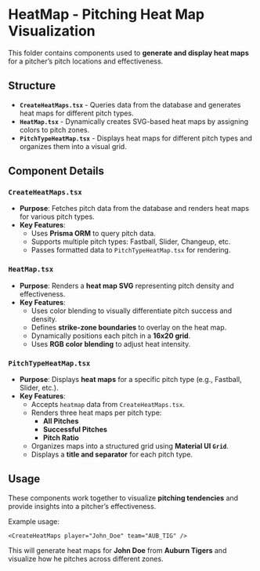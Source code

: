 # HeatMap - Pitching Heat Map Visualization

This folder contains components used to **generate and display heat maps** for a pitcher’s pitch locations and effectiveness.

## Structure

- **`CreateHeatMaps.tsx`** - Queries data from the database and generates heat maps for different pitch types.
- **`HeatMap.tsx`** - Dynamically creates SVG-based heat maps by assigning colors to pitch zones.
- **`PitchTypeHeatMap.tsx`** - Displays heat maps for different pitch types and organizes them into a visual grid.

## Component Details

### `CreateHeatMaps.tsx`
- **Purpose**: Fetches pitch data from the database and renders heat maps for various pitch types.
- **Key Features**:
  - Uses **Prisma ORM** to query pitch data.
  - Supports multiple pitch types: Fastball, Slider, Changeup, etc.
  - Passes formatted data to `PitchTypeHeatMap.tsx` for rendering.

### `HeatMap.tsx`
- **Purpose**: Renders a **heat map SVG** representing pitch density and effectiveness.
- **Key Features**:
  - Uses color blending to visually differentiate pitch success and density.
  - Defines **strike-zone boundaries** to overlay on the heat map.
  - Dynamically positions each pitch in a **16x20 grid**.
  - Uses **RGB color blending** to adjust heat intensity.

### `PitchTypeHeatMap.tsx`
- **Purpose**: Displays **heat maps** for a specific pitch type (e.g., Fastball, Slider, etc.).
- **Key Features**:
  - Accepts `heatmap` data from `CreateHeatMaps.tsx`.
  - Renders three heat maps per pitch type:
    - **All Pitches**
    - **Successful Pitches**
    - **Pitch Ratio**
  - Organizes maps into a structured grid using **Material UI `Grid`**.
  - Displays a **title and separator** for each pitch type.

## Usage

These components work together to visualize **pitching tendencies** and provide insights into a pitcher’s effectiveness.

Example usage:
```tsx
<CreateHeatMaps player="John_Doe" team="AUB_TIG" />
```

This will generate heat maps for **John Doe** from **Auburn Tigers** and visualize how he pitches across different zones.